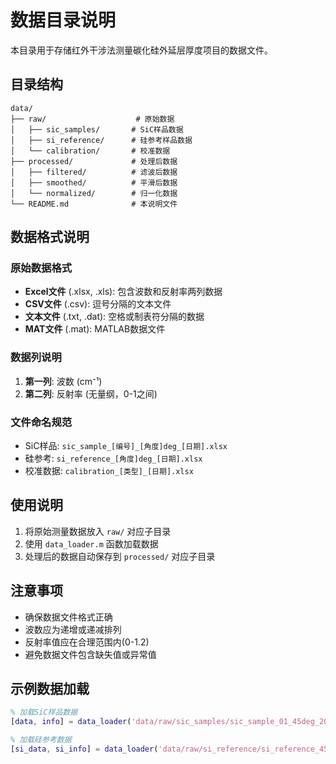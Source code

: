 # 数据目录说明

本目录用于存储红外干涉法测量碳化硅外延层厚度项目的数据文件。

## 目录结构

```
data/
├── raw/                    # 原始数据
│   ├── sic_samples/       # SiC样品数据
│   ├── si_reference/      # 硅参考样品数据
│   └── calibration/       # 校准数据
├── processed/             # 处理后数据
│   ├── filtered/          # 滤波后数据
│   ├── smoothed/          # 平滑后数据
│   └── normalized/        # 归一化数据
└── README.md              # 本说明文件
```

## 数据格式说明

### 原始数据格式
- **Excel文件** (.xlsx, .xls): 包含波数和反射率两列数据
- **CSV文件** (.csv): 逗号分隔的文本文件
- **文本文件** (.txt, .dat): 空格或制表符分隔的数据
- **MAT文件** (.mat): MATLAB数据文件

### 数据列说明
1. **第一列**: 波数 (cm⁻¹)
2. **第二列**: 反射率 (无量纲，0-1之间)

### 文件命名规范
- SiC样品: `sic_sample_[编号]_[角度]deg_[日期].xlsx`
- 硅参考: `si_reference_[角度]deg_[日期].xlsx`
- 校准数据: `calibration_[类型]_[日期].xlsx`

## 使用说明

1. 将原始测量数据放入 `raw/` 对应子目录
2. 使用 `data_loader.m` 函数加载数据
3. 处理后的数据自动保存到 `processed/` 对应子目录

## 注意事项

- 确保数据文件格式正确
- 波数应为递增或递减排列
- 反射率值应在合理范围内(0-1.2)
- 避免数据文件包含缺失值或异常值

## 示例数据加载

```matlab
% 加载SiC样品数据
[data, info] = data_loader('data/raw/sic_samples/sic_sample_01_45deg_20231201.xlsx');

% 加载硅参考数据
[si_data, si_info] = data_loader('data/raw/si_reference/si_reference_45deg_20231201.xlsx');
```